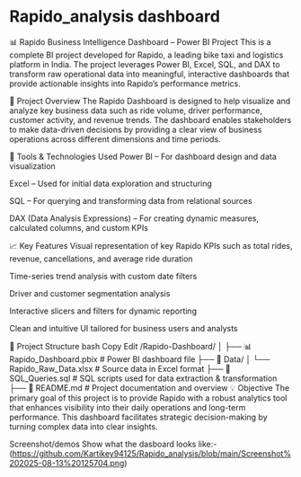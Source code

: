 # Rapido_analysis dashboard

📊 Rapido Business Intelligence Dashboard – Power BI Project
This is a complete BI project developed for Rapido, a leading bike taxi and logistics platform in India. The project leverages Power BI, Excel, SQL, and DAX to transform raw operational data into meaningful, interactive dashboards that provide actionable insights into Rapido’s performance metrics.

🚀 Project Overview
The Rapido Dashboard is designed to help visualize and analyze key business data such as ride volume, driver performance, customer activity, and revenue trends. The dashboard enables stakeholders to make data-driven decisions by providing a clear view of business operations across different dimensions and time periods.

🧰 Tools & Technologies Used
Power BI – For dashboard design and data visualization

Excel – Used for initial data exploration and structuring

SQL – For querying and transforming data from relational sources

DAX (Data Analysis Expressions) – For creating dynamic measures, calculated columns, and custom KPIs

📈 Key Features
Visual representation of key Rapido KPIs such as total rides, revenue, cancellations, and average ride duration

Time-series trend analysis with custom date filters

Driver and customer segmentation analysis

Interactive slicers and filters for dynamic reporting

Clean and intuitive UI tailored for business users and analysts

📁 Project Structure
bash
Copy
Edit
/Rapido-Dashboard/
│
├── 📊 Rapido_Dashboard.pbix         # Power BI dashboard file
├── 📂 Data/
│   └── Rapido_Raw_Data.xlsx         # Source data in Excel format
├── 📄 SQL_Queries.sql               # SQL scripts used for data extraction & transformation
├── 📄 README.md                     # Project documentation and overview
💡 Objective
The primary goal of this project is to provide Rapido with a robust analytics tool that enhances visibility into their daily operations and long-term performance. This dashboard facilitates strategic decision-making by turning complex data into clear insights.

Screenshot/demos
Show what the dasboard looks like:-(https://github.com/Kartikey94125/Rapido_analysis/blob/main/Screenshot%202025-08-13%20125704.png)

